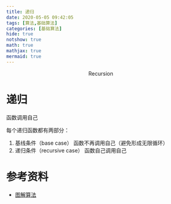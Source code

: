 ```yaml
---
title: 递归
date: 2020-05-05 09:42:05
tags: [算法,基础算法]
categories: [基础算法]
hide: true
notshow: true
math: true
mathjax: true
mermaid: true
---
```


<center>Recursion</center>
<!--more-->

# 递归
函数调用自己

每个递归函数都有两部分：
1. 基线条件（base case）
  函数不再调用自己（避免形成无限循环）
2. 递归条件（recursive case）
  函数自己调用自己

# 参考资料
- [图解算法](https://book.douban.com/subject/26979890/)
